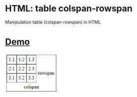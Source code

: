 # HTML: table colspan-rowspan
Manipulation table (colspan-rowspan) in HTML

# [Demo](https://syahravi.github.io/table-colspan-rowspan/)
![result](result.PNG)
